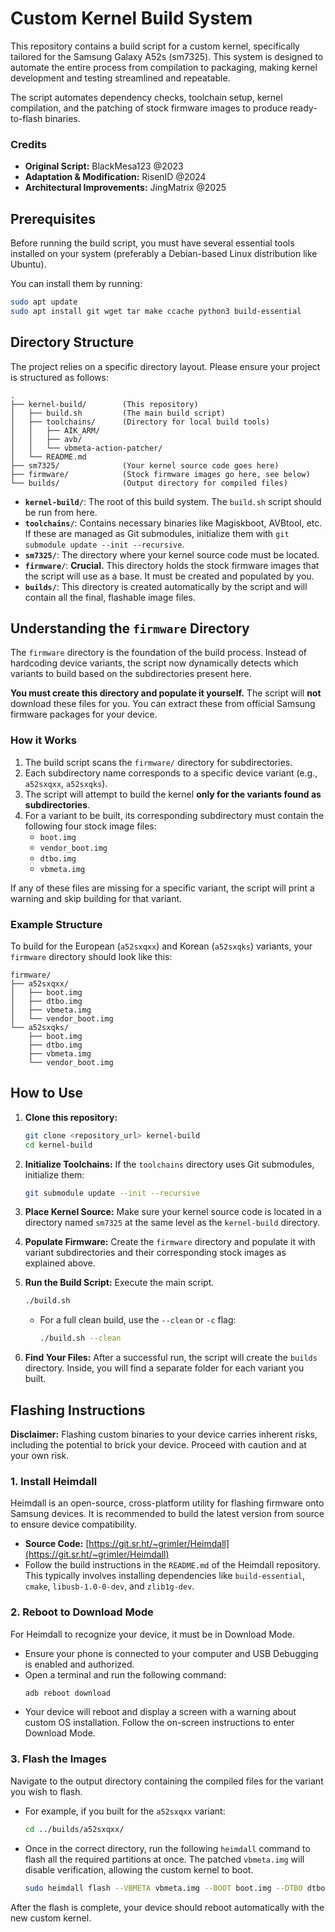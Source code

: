 # Custom Kernel Build System

This repository contains a build script for a custom kernel, specifically tailored for the Samsung Galaxy A52s (sm7325). This system is designed to automate the entire process from compilation to packaging, making kernel development and testing streamlined and repeatable.

The script automates dependency checks, toolchain setup, kernel compilation, and the patching of stock firmware images to produce ready-to-flash binaries.

### Credits

*   **Original Script:** BlackMesa123 @2023
*   **Adaptation & Modification:** RisenID @2024
*   **Architectural Improvements:** JingMatrix @2025

## Prerequisites

Before running the build script, you must have several essential tools installed on your system (preferably a Debian-based Linux distribution like Ubuntu).

You can install them by running:
```bash
sudo apt update
sudo apt install git wget tar make ccache python3 build-essential
```

## Directory Structure

The project relies on a specific directory layout. Please ensure your project is structured as follows:

```
.
├── kernel-build/        (This repository)
│   ├── build.sh         (The main build script)
│   ├── toolchains/      (Directory for local build tools)
│   │   ├── AIK_ARM/
│   │   ├── avb/
│   │   └── vbmeta-action-patcher/
│   └── README.md
├── sm7325/              (Your kernel source code goes here)
├── firmware/            (Stock firmware images go here, see below)
└── builds/              (Output directory for compiled files)
```

*   **`kernel-build/`**: The root of this build system. The `build.sh` script should be run from here.
*   **`toolchains/`**: Contains necessary binaries like Magiskboot, AVBtool, etc. If these are managed as Git submodules, initialize them with `git submodule update --init --recursive`.
*   **`sm7325/`**: The directory where your kernel source code must be located.
*   **`firmware/`**: **Crucial.** This directory holds the stock firmware images that the script will use as a base. It must be created and populated by you.
*   **`builds/`**: This directory is created automatically by the script and will contain all the final, flashable image files.

## Understanding the `firmware` Directory

The `firmware` directory is the foundation of the build process. Instead of hardcoding device variants, the script now dynamically detects which variants to build based on the subdirectories present here.

**You must create this directory and populate it yourself.** The script will **not** download these files for you. You can extract these from official Samsung firmware packages for your device.

### How it Works

1.  The build script scans the `firmware/` directory for subdirectories.
2.  Each subdirectory name corresponds to a specific device variant (e.g., `a52sxqxx`, `a52sxqks`).
3.  The script will attempt to build the kernel **only for the variants found as subdirectories**.
4.  For a variant to be built, its corresponding subdirectory must contain the following four stock image files:
    *   `boot.img`
    *   `vendor_boot.img`
    *   `dtbo.img`
    *   `vbmeta.img`

If any of these files are missing for a specific variant, the script will print a warning and skip building for that variant.

### Example Structure

To build for the European (`a52sxqxx`) and Korean (`a52sxqks`) variants, your `firmware` directory should look like this:

```
firmware/
├── a52sxqxx/
│   ├── boot.img
│   ├── dtbo.img
│   ├── vbmeta.img
│   └── vendor_boot.img
└── a52sxqks/
    ├── boot.img
    ├── dtbo.img
    ├── vbmeta.img
    └── vendor_boot.img
```

## How to Use

1.  **Clone this repository:**
    ```bash
    git clone <repository_url> kernel-build
    cd kernel-build
    ```

2.  **Initialize Toolchains:** If the `toolchains` directory uses Git submodules, initialize them:
    ```bash
    git submodule update --init --recursive
    ```

3.  **Place Kernel Source:** Make sure your kernel source code is located in a directory named `sm7325` at the same level as the `kernel-build` directory.

4.  **Populate Firmware:** Create the `firmware` directory and populate it with variant subdirectories and their corresponding stock images as explained above.

5.  **Run the Build Script:** Execute the main script.
    ```bash
    ./build.sh
    ```
    *   For a full clean build, use the `--clean` or `-c` flag:
        ```bash
        ./build.sh --clean
        ```

6.  **Find Your Files:** After a successful run, the script will create the `builds` directory. Inside, you will find a separate folder for each variant you built.

## Flashing Instructions

**Disclaimer:** Flashing custom binaries to your device carries inherent risks, including the potential to brick your device. Proceed with caution and at your own risk.

### 1. Install Heimdall

Heimdall is an open-source, cross-platform utility for flashing firmware onto Samsung devices. It is recommended to build the latest version from source to ensure device compatibility.

*   **Source Code:** [https://git.sr.ht/~grimler/Heimdall](https://git.sr.ht/~grimler/Heimdall)
*   Follow the build instructions in the `README.md` of the Heimdall repository. This typically involves installing dependencies like `build-essential`, `cmake`, `libusb-1.0-0-dev`, and `zlib1g-dev`.

### 2. Reboot to Download Mode

For Heimdall to recognize your device, it must be in Download Mode.

*   Ensure your phone is connected to your computer and USB Debugging is enabled and authorized.
*   Open a terminal and run the following command:
    ```bash
    adb reboot download
    ```
*   Your device will reboot and display a screen with a warning about custom OS installation. Follow the on-screen instructions to enter Download Mode.

### 3. Flash the Images

Navigate to the output directory containing the compiled files for the variant you wish to flash.

*   For example, if you built for the `a52sxqxx` variant:
    ```bash
    cd ../builds/a52sxqxx/
    ```

*   Once in the correct directory, run the following `heimdall` command to flash all the required partitions at once. The patched `vbmeta.img` will disable verification, allowing the custom kernel to boot.
    ```bash
    sudo heimdall flash --VBMETA vbmeta.img --BOOT boot.img --DTBO dtbo.img --VENDOR_BOOT vendor_boot.img
    ```

After the flash is complete, your device should reboot automatically with the new custom kernel.
